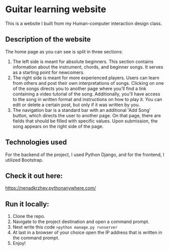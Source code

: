 # Guitar learning website
This is a website I built from my Human-computer interaction design class.
## Description of the website 
The home page as you can see is split in three sections:
  1. The left side is meant for absolute beginners. This section contains information about the instrument, chords, and beginner songs. It serves as a starting point for newcomers.
  2. The right side is meant for more experienced players. Users can learn from others and post their own interpretations of songs. Clicking on one of the songs directs you to another page where you'll find a link containing a video tutorial of the song. Additionally, you'll have access to the song in written format and instructions on how to play it. You can edit or delete a certain post, but only if it was written by you.
  3. The navigation bar is a standard bar with an additional 'Add Song' button, which directs the user to another page. On that page, there are fields that should be filled with specific values. Upon submission, the song appears on the right side of the page.
## Technologies used
For the backend of the project, I used Python Django, and for the frontend, I utilized Bootstrap.
## Check it out here:
  https://nenadkrzhev.pythonanywhere.com/
## Run it locally:
1. Clone the repo.
2. Navigate to the project destination and open a command prompt.
3. Next write this code `>python manage.py runserver`
4. At last in a browser of your choice open the IP address that is written in the command prompt.
5. Enjoy!
